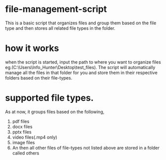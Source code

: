 # file-management-script
This is a basic script that organizes files and group them based
on the file type and then stores all related file types in the 
folder.

# how it works
when the script is started, input the path to where you want to organize
files eg.(C:\Users\Info_Hunter\Desktop\test_files).
The script will automatically manage all the files in that folder for you 
and store them in their respective folders based on their file-types.

# supported file types.
As at now, it groups files based on the following, 
1. pdf files
2. docx files
3. pptx files
4. video files(.mp4 only)
5. image files
6. An then all other files of file-types not listed above are stored in a folder called
   others

